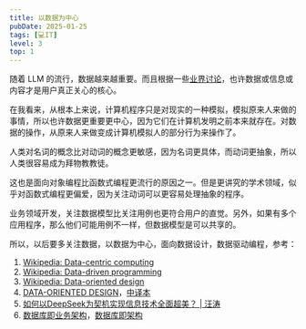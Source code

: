 ```yaml
---
title: 以数据为中心
pubDate: 2025-01-25
tags: [💻IT]
level: 3
top: 1
---
```


随着 LLM 的流行，数据越来越重要。而且根据一些[业界讨论]，也许数据或信息或内容才是用户真正关心的核心。

在我看来，从根本上来说，计算机程序只是对现实的一种模拟，模拟原来人来做的事情，所以也许数据更重要更中心，因为它们在计算机发明之前本来就存在。对数据的操作，从原来人来做变成计算机模拟人的部分行为来操作了。

人类对名词的概念比对动词的概念更敏感，因为名词更具体，而动词更抽象，所以人类很容易成为拜物教教徒。

这也是面向对象编程比函数式编程更流行的原因之一。但是更讲究的学术领域，似乎对函数式编程更偏爱，因为关注动词可以更容易处理抽象的程序。

业务领域开发，关注数据模型比关注用例也更符合用户的直觉。另外，如果有多个应用程序，那么他们可能用例不一样，但数据模型是可以共享的。

所以，以后要多关注数据，以数据为中心，面向数据设计，数据驱动编程，参考：

1. [Wikipedia: Data-centric computing](https://en.wikipedia.org/wiki/Data-centric_computing)
2. [Wikipedia: Data-driven programming](https://en.wikipedia.org/wiki/Data-driven_programming)
3. [Wikipedia: Data-oriented design](https://en.wikipedia.org/wiki/Data-oriented_design)
4. [DATA-ORIENTED DESIGN](https://www.dataorienteddesign.com/site.php)，[中译本](https://www.dataorienteddesign.com/cn-dodbook.pdf)
5. [如何以DeepSeek为契机实现信息技术全面超美？ | 汪涛](https://zhuanlan.zhihu.com/p/21351764284)
6. [数据库即业务架构](https://pigsty.io/zh/blog/db/db-is-the-arch/)，[数据库即架构](https://mp.weixin.qq.com/s/8NS15_fkuR_gSLG50MNtMQ)


[业界讨论]: https://www.reddit.com/r/programming/comments/todni/no_db_uncle_bob/
